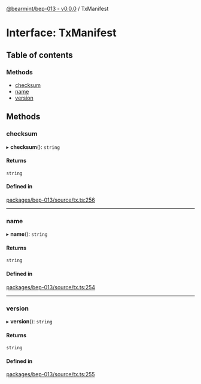 [@bearmint/bep-013 - v0.0.0](../README.md) / TxManifest

# Interface: TxManifest

## Table of contents

### Methods

- [checksum](TxManifest.md#checksum)
- [name](TxManifest.md#name)
- [version](TxManifest.md#version)

## Methods

### checksum

▸ **checksum**(): `string`

#### Returns

`string`

#### Defined in

[packages/bep-013/source/tx.ts:256](https://github.com/bearmint/bearmint/blob/main/packages/bep-013/source/tx.ts#L256)

___

### name

▸ **name**(): `string`

#### Returns

`string`

#### Defined in

[packages/bep-013/source/tx.ts:254](https://github.com/bearmint/bearmint/blob/main/packages/bep-013/source/tx.ts#L254)

___

### version

▸ **version**(): `string`

#### Returns

`string`

#### Defined in

[packages/bep-013/source/tx.ts:255](https://github.com/bearmint/bearmint/blob/main/packages/bep-013/source/tx.ts#L255)
